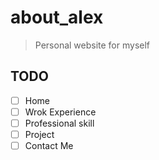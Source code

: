 # about_alex
> Personal website for myself

## TODO
- [ ] Home
- [ ] Wrok Experience
- [ ] Professional skill
- [ ] Project
- [ ] Contact Me
